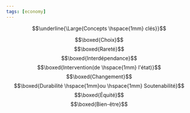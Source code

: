 ```yaml
---
tags: [economy]
---
```


$$\underline{\Large{Concepts \hspace{1mm} clés}}$$

$$\boxed{Choix}$$
$$\boxed{Rareté}$$
$$\boxed{Interdépendance}$$
$$\boxed{Intervention(de \hspace{1mm} l'état)}$$
$$\boxed{Changement}$$
$$\boxed{Durabilité \hspace{1mm}ou \hspace{1mm} Soutenabilité}$$
$$\boxed{Équité}$$
$$\boxed{Bien-être}$$